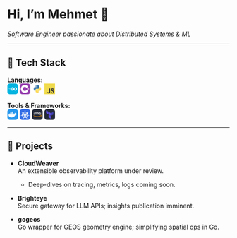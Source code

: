 # Hi, I’m Mehmet 👋

_Software Engineer passionate about Distributed Systems & ML_

---

## 🔧 Tech Stack

**Languages:**  
<img src="https://github.com/tandpfun/skill-icons/blob/main/icons/GoLang.svg" alt="Go" width="24" /> <img src="https://github.com/tandpfun/skill-icons/blob/main/icons/CS.svg" alt="C#" width="24" /> <img src="https://raw.githubusercontent.com/github/explore/80688e429a7d4ef2fca1e82350fe8e3517d3494d/topics/python/python.png" alt="Python" width="24" /> <img src="https://raw.githubusercontent.com/github/explore/80688e429a7d4ef2fca1e82350fe8e3517d3494d/topics/javascript/javascript.png" alt="JavaScript" width="24" />

**Tools & Frameworks:**  
<img src="https://github.com/tandpfun/skill-icons/blob/main/icons/Docker.svg" alt="Docker" width="24" /> <img src="https://github.com/tandpfun/skill-icons/blob/main/icons/Kubernetes.svg" alt="Kubernetes" width="24" /> <img src="https://github.com/tandpfun/skill-icons/blob/main/icons/AWS-Dark.svg" alt="AWS" width="24" /> <img src="https://github.com/tandpfun/skill-icons/blob/main/icons/Terraform-Dark.svg" alt="Terraform" width="24" />

---

## 🚀 Projects

- **CloudWeaver**  
  An extensible observability platform under review.
  - Deep-dives on tracing, metrics, logs coming soon.

- **Brighteye**  
  Secure gateway for LLM APIs; insights publication imminent.

- **gogeos**  
  Go wrapper for GEOS geometry engine; simplifying spatial ops in Go.
